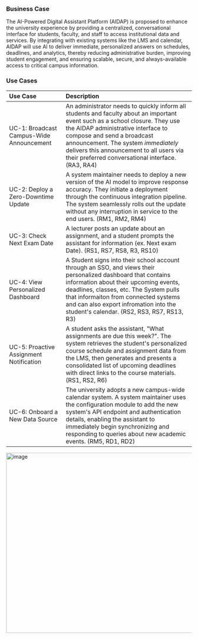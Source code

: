 ### Business Case
The AI-Powered Digital Assistant Platform (AIDAP) is proposed to enhance the university experience by providing a centralized, conversational interface for students, faculty, and staff to access institutional data and services. By integrating with existing systems like the LMS and calendar, AIDAP will use AI to deliver immediate, personalized answers on schedules, deadlines, and analytics, thereby reducing administrative burden, improving student engagement, and ensuring scalable, secure, and always-available access to critical campus information.

### Use Cases
| Use Case | Description |
|:-------|:--------|
| UC-1: Broadcast Campus-Wide Announcement | An administrator needs to quickly inform all students and faculty about an important event such as a school closure. They use the AIDAP administrative interface to compose and send a broadcast announcement. The system _immediately_ delivers this announcement to all users via their preferred conversational interface. (RA3, RA4) |
| UC-2: Deploy a Zero-Downtime Update | A system maintainer needs to deploy a new version of the AI model to improve response accuracy. They initiate a deployment through the continuous integration pipeline. The system seamlessly rolls out the update without any interruption in service to the end users. (RM1, RM2, RM4) |
| UC-3: Check Next Exam Date | A lecturer posts an update about an assignment, and a student prompts the assistant for information (ex. Next exam Date). (RS1, RS7, RS8, R3, RS10) |
| UC-4: View Personalized Dashboard | A Student signs into their school account through an SSO, and views their personalized dashboard that contains information about their upcoming events, deadlines, classes, etc. The System pulls that informaiton from connected systems and can also export infromation into the student's calendar. (RS2, RS3, RS7, RS13, R3) |
| UC-5: Proactive Assignment Notification | A student asks the assistant, "What assignments are due this week?". The system retrieves the student's personalized course schedule and assignment data from the LMS, then generates and presents a consolidated list of upcoming deadlines with direct links to the course materials. (RS1, RS2, R6) |
| UC-6: Onboard a New Data Source | The university adopts a new campus-wide calendar system. A system maintainer uses the configuration module to add the new system's API endpoint and authentication details, enabling the assistant to immediately begin synchronizing and responding to queries about new academic events. (RM5, RD1, RD2) |

<img width="603" height="489" alt="image" src="https://github.com/user-attachments/assets/37eac43e-d3fb-462f-9798-8e7ccf4c6306" />
